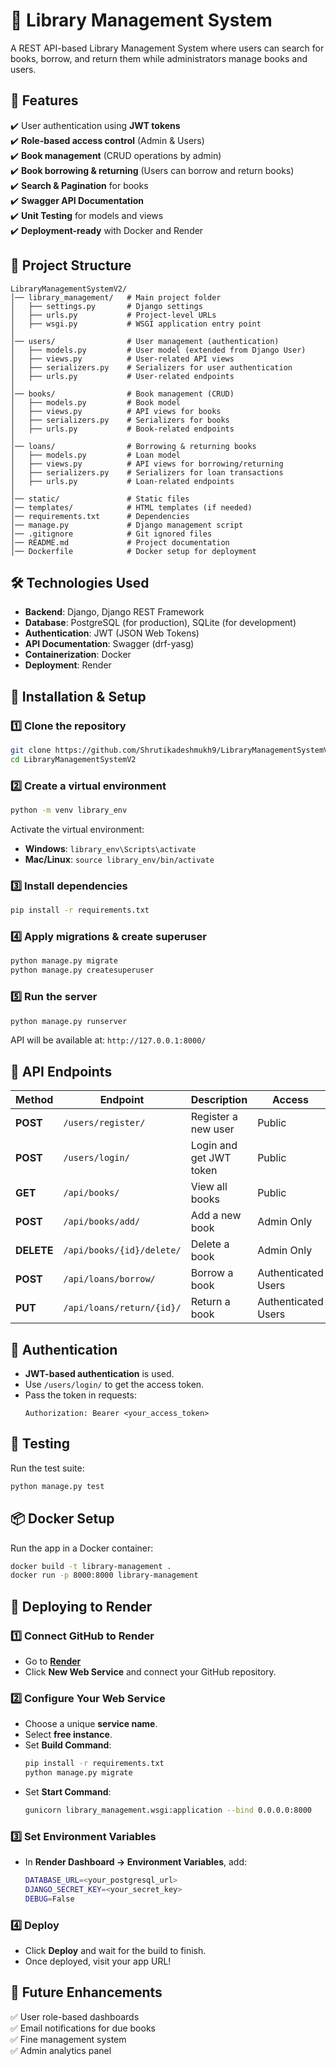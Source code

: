 # 📖 Library Management System

A REST API-based Library Management System where users can search for books, borrow, and return them while administrators manage books and users.

## 📌 Features
✔️ User authentication using **JWT tokens**  
✔️ **Role-based access control** (Admin & Users)  
✔️ **Book management** (CRUD operations by admin)  
✔️ **Book borrowing & returning** (Users can borrow and return books)  
✔️ **Search & Pagination** for books  
✔️ **Swagger API Documentation**  
✔️ **Unit Testing** for models and views  
✔️ **Deployment-ready** with Docker and Render  

## 📂 Project Structure
```
LibraryManagementSystemV2/
│── library_management/   # Main project folder
│   ├── settings.py       # Django settings
│   ├── urls.py           # Project-level URLs
│   ├── wsgi.py           # WSGI application entry point
│
│── users/                # User management (authentication)
│   ├── models.py         # User model (extended from Django User)
│   ├── views.py          # User-related API views
│   ├── serializers.py    # Serializers for user authentication
│   ├── urls.py           # User-related endpoints
│
│── books/                # Book management (CRUD)
│   ├── models.py         # Book model
│   ├── views.py          # API views for books
│   ├── serializers.py    # Serializers for books
│   ├── urls.py           # Book-related endpoints
│
│── loans/                # Borrowing & returning books
│   ├── models.py         # Loan model
│   ├── views.py          # API views for borrowing/returning
│   ├── serializers.py    # Serializers for loan transactions
│   ├── urls.py           # Loan-related endpoints
│
│── static/               # Static files
│── templates/            # HTML templates (if needed)
│── requirements.txt      # Dependencies
│── manage.py             # Django management script
│── .gitignore            # Git ignored files
│── README.md             # Project documentation
│── Dockerfile            # Docker setup for deployment
```

## 🛠 Technologies Used
- **Backend**: Django, Django REST Framework  
- **Database**: PostgreSQL (for production), SQLite (for development)  
- **Authentication**: JWT (JSON Web Tokens)  
- **API Documentation**: Swagger (drf-yasg)  
- **Containerization**: Docker  
- **Deployment**: Render  

## 🚀 Installation & Setup

### 1️⃣ Clone the repository
```sh
git clone https://github.com/Shrutikadeshmukh9/LibraryManagementSystemV2.git
cd LibraryManagementSystemV2
```

### 2️⃣ Create a virtual environment
```sh
python -m venv library_env
```
Activate the virtual environment:
- **Windows**: `library_env\Scripts\activate`
- **Mac/Linux**: `source library_env/bin/activate`

### 3️⃣ Install dependencies
```sh
pip install -r requirements.txt
```

### 4️⃣ Apply migrations & create superuser
```sh
python manage.py migrate
python manage.py createsuperuser
```

### 5️⃣ Run the server
```sh
python manage.py runserver
```
API will be available at: `http://127.0.0.1:8000/`

## 📡 API Endpoints
| Method | Endpoint | Description | Access |
|--------|----------|------------|--------|
| **POST** | `/users/register/` | Register a new user | Public |
| **POST** | `/users/login/` | Login and get JWT token | Public |
| **GET** | `/api/books/` | View all books | Public |
| **POST** | `/api/books/add/` | Add a new book | Admin Only |
| **DELETE** | `/api/books/{id}/delete/` | Delete a book | Admin Only |
| **POST** | `/api/loans/borrow/` | Borrow a book | Authenticated Users |
| **PUT** | `/api/loans/return/{id}/` | Return a book | Authenticated Users |

## 🔐 Authentication
- **JWT-based authentication** is used.
- Use `/users/login/` to get the access token.
- Pass the token in requests:  
  ```
  Authorization: Bearer <your_access_token>
  ```

## 📄 Testing
Run the test suite:
```sh
python manage.py test
```

## 📦 Docker Setup
Run the app in a Docker container:
```sh
docker build -t library-management .
docker run -p 8000:8000 library-management
```

## 🚀 Deploying to Render
### **1️⃣ Connect GitHub to Render**
- Go to **[Render](https://dashboard.render.com/)**
- Click **New Web Service** and connect your GitHub repository.

### **2️⃣ Configure Your Web Service**
- Choose a unique **service name**.
- Select **free instance**.
- Set **Build Command**:  
  ```sh
  pip install -r requirements.txt
  python manage.py migrate
  ```
- Set **Start Command**:  
  ```sh
  gunicorn library_management.wsgi:application --bind 0.0.0.0:8000
  ```

### **3️⃣ Set Environment Variables**
- In **Render Dashboard → Environment Variables**, add:
  ```sh
  DATABASE_URL=<your_postgresql_url>
  DJANGO_SECRET_KEY=<your_secret_key>
  DEBUG=False
  ```

### **4️⃣ Deploy**
- Click **Deploy** and wait for the build to finish.
- Once deployed, visit your app URL!

## 🎯 Future Enhancements
✅ User role-based dashboards  
✅ Email notifications for due books  
✅ Fine management system  
✅ Admin analytics panel  
